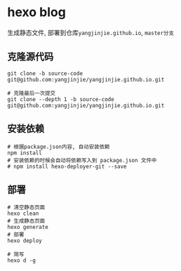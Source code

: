# hexo blog

生成静态文件, 部署到仓库`yangjinjie.github.io`, `master分支`

## 克隆源代码

```shell
git clone -b source-code git@github.com:yangjinjie/yangjinjie.github.io.git

# 克隆最后一次提交
git clone --depth 1 -b source-code git@github.com:yangjinjie/yangjinjie.github.io.git
```

## 安装依赖

```shell
# 根据package.json内容, 自动安装依赖
npm install
# 安装依赖的时候会自动将依赖写入到 package.json 文件中
# npm install hexo-deployer-git --save
```

## 部署

```shell
# 清空静态页面
hexo clean
# 生成静态页面
hexo generate
# 部署
hexo deploy

# 简写
hexo d -g
```

